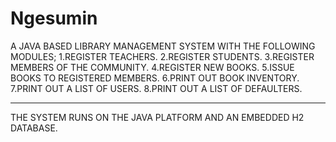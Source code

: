 # Ngesumin
A JAVA BASED LIBRARY MANAGEMENT SYSTEM WITH THE FOLLOWING MODULES;
1.REGISTER TEACHERS.
2.REGISTER STUDENTS.
3.REGISTER MEMBERS OF THE COMMUNITY.
4.REGISTER NEW BOOKS.
5.ISSUE BOOKS TO REGISTERED MEMBERS.
6.PRINT OUT BOOK INVENTORY.
7.PRINT OUT A LIST OF USERS.
8.PRINT OUT A LIST OF DEFAULTERS.
************************************
THE SYSTEM RUNS ON THE JAVA PLATFORM AND AN EMBEDDED H2 DATABASE.

